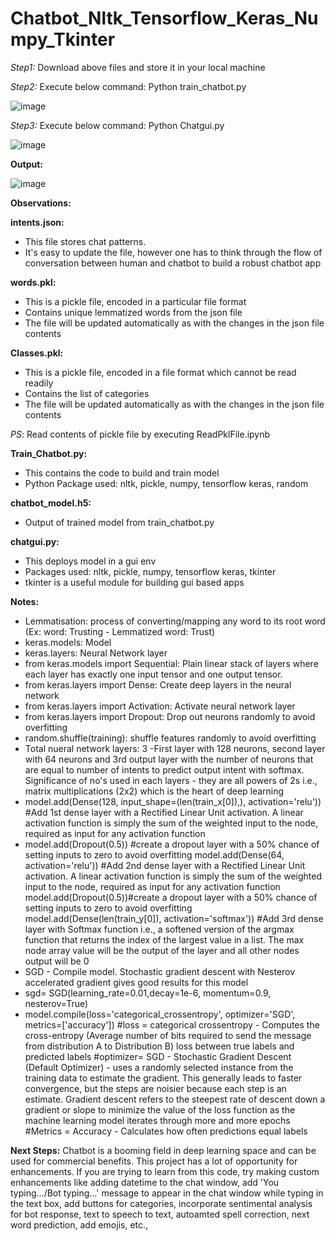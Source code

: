 # Chatbot_Nltk_Tensorflow_Keras_Numpy_Tkinter
_Step1:_ Download above files and store it in your local machine

_Step2:_ Execute below command: Python train_chatbot.py

![image](https://user-images.githubusercontent.com/8421214/118532482-0457ef00-b715-11eb-8e36-db36ef77fbac.png)

_Step3:_ Execute below command: Python Chatgui.py

![image](https://user-images.githubusercontent.com/8421214/118536341-9feb5e80-b719-11eb-8160-34a6f92ad5aa.png)

**Output:**

![image](https://user-images.githubusercontent.com/8421214/118537809-66b3ee00-b71b-11eb-8e31-e359beaf61d6.png)

**Observations:**

**intents.json:**
- This file stores chat patterns. 
- It's easy to update the file, however one has to think through the flow of conversation between human and chatbot to build a robust chatbot app

**words.pkl:**
- This is a pickle file, encoded in a particular file format
- Contains unique lemmatized words from the json file
- The file will be updated automatically as with the changes in the json file contents

**Classes.pkl:**
- This is a pickle file, encoded in a file format which cannot be read readily
- Contains the list of categories
- The file will be updated automatically as with the changes in the json file contents

_PS_: Read contents of pickle file by executing ReadPklFile.ipynb

**Train_Chatbot.py:**
- This contains the code to build and train model
- Python Package used: nltk, pickle, numpy, tensorflow keras, random

**chatbot_model.h5:**
- Output of trained model from train_chatbot.py

**chatgui.py:**
- This deploys model in a gui env
- Packages used: nltk, pickle, numpy, tensorflow keras, tkinter
- tkinter is a useful module for building gui based apps

**Notes:**
- Lemmatisation: process of converting/mapping any word to its root word (Ex: word: Trusting - Lemmatized word: Trust)
- keras.models: Model 
- keras.layers: Neural Network layer
- from keras.models import Sequential: Plain linear stack of layers where each layer has exactly one input tensor and one output tensor.
- from keras.layers import Dense: Create deep layers in the neural network
- from keras.layers import Activation: Activate neural network layer
- from keras.layers import Dropout: Drop out neurons randomly to avoid overfitting
- random.shuffle(training): shuffle features randomly to avoid overfitting
- Total nueral network layers: 3 -First layer with 128 neurons, second layer with 64 neurons and 3rd output layer with the number of neurons that are equal to number of intents to predict output intent with softmax. Significance of no's used in each layers - they are all powers of 2s i.e., matrix multiplications (2x2) which is the heart of deep learning
- model.add(Dense(128, input_shape=(len(train_x[0]),), activation='relu')) #Add 1st dense layer with a Rectified Linear Unit activation. A linear activation function is simply the sum of the weighted input to the node, required as input for any activation function
- model.add(Dropout(0.5)) #create a dropout layer with a 50% chance of setting inputs to zero to avoid overfitting
model.add(Dense(64, activation='relu')) #Add 2nd dense layer with a Rectified Linear Unit activation. A linear activation function is simply the sum of the weighted input to the node, required as input for any activation function
model.add(Dropout(0.5))#create a dropout layer with a 50% chance of setting inputs to zero to avoid overfitting
model.add(Dense(len(train_y[0]), activation='softmax')) #Add 3rd dense layer with Softmax function i.e., a softened version of the argmax function that returns the index of the largest value in a list. The max node array value will be the output of the layer and all other nodes output will be 0
- SGD - Compile model. Stochastic gradient descent with Nesterov accelerated gradient gives good results for this model
- sgd= SGD(learning_rate=0.01,decay=1e-6, momentum=0.9, nesterov=True)
- model.compile(loss='categorical_crossentropy', optimizer='SGD', metrics=['accuracy']) 
#loss = categorical crossentropy - Computes the cross-entropy (Average number of bits required to send the message from distribution A to Distribution B) loss between true labels and predicted labels
#optimizer= SGD - Stochastic Gradient Descent (Default Optimizer) - uses a randomly selected instance from the training data to estimate the gradient. This generally leads to faster convergence, but the steps are noisier because each step is an estimate. Gradient descent refers to the steepest rate of descent down a gradient or slope to minimize the value of the loss function as the machine learning model iterates through more and more epochs
#Metrics = Accuracy - Calculates how often predictions equal labels

**Next Steps:**
Chatbot is a booming field in deep learning space and can be used for commercial benefits. This project has a lot of opportunity for enhancements. If you are trying to learn from this code, try making custom enhancements like adding datetime to the chat window, add 'You typing.../Bot typing...' message to appear in the chat window while typing in the text box, add buttons for categories, incorporate sentimental analysis for bot response, text to speech to text, autoamted spell correction, next word prediction, add emojis, etc.,
